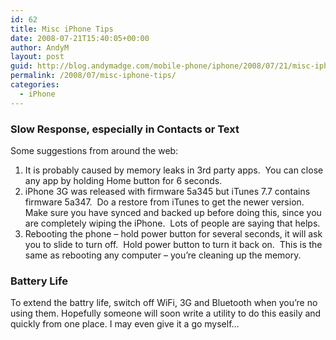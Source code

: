 ```yaml
---
id: 62
title: Misc iPhone Tips
date: 2008-07-21T15:40:05+00:00
author: AndyM
layout: post
guid: http://blog.andymadge.com/mobile-phone/iphone/2008/07/21/misc-iphone-tips/
permalink: /2008/07/misc-iphone-tips/
categories:
  - iPhone
---
```

### Slow Response, especially in Contacts or Text

Some suggestions from around the web:

  1. It is probably caused by memory leaks in 3rd party apps.  You can close any app by holding Home button for 6 seconds.
  2. iPhone 3G was released with firmware 5a345 but iTunes 7.7 contains firmware 5a347.  Do a restore from iTunes to get the newer version. Make sure you have synced and backed up before doing this, since you are completely wiping the iPhone.  Lots of people are saying that helps.
  3. Rebooting the phone &#8211; hold power button for several seconds, it will ask you to slide to turn off.  Hold power button to turn it back on.  This is the same as rebooting any computer &#8211; you&#8217;re cleaning up the memory.

### Battery Life

To extend the battry life, switch off WiFi, 3G and Bluetooth when you&#8217;re no using them. Hopefully someone will soon write a utility to do this easily and quickly from one place. I may even give it a go myself&#8230;